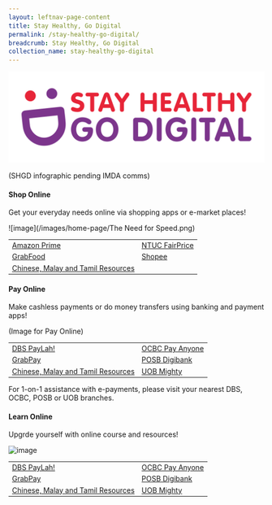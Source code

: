 ```yaml
---
layout: leftnav-page-content
title: Stay Healthy, Go Digital
permalink: /stay-healthy-go-digital/
breadcrumb: Stay Healthy, Go Digital
collection_name: stay-healthy-go-digital
---
```


![image](/images/stay-healthy-go-digital/SHGD-logoFC.png)

(SHGD infographic pending IMDA comms)
  
#### Shop Online

Get your everyday needs online via shopping apps or e-market places!

![image](/images/home-page/The Need for Speed.png)

<table>
<tr><td><a href="https://imsilver.imda.gov.sg/" target="_blank">Amazon Prime</a></td>
  <td><a href="https://imsilver.imda.gov.sg/" target="_blank">NTUC FairPrice</a></td></tr> 
<tr><td><a href="https://imsilver.imda.gov.sg/" target="_blank">GrabFood</a></td>
  <td><a href="https://imsilver.imda.gov.sg/" target="_blank">Shopee</a></td></tr>
<tr>  
 <td><a href="https://imsilver.imda.gov.sg/" target="_blank">Chinese, Malay and Tamil Resources</a></td></tr>
</table>

#### Pay Online

Make cashless payments or do money transfers using banking and payment apps!

(Image for Pay Online)

<table>
  <tr><td><a href="https://www.imsilver.imda.gov.sg/" target="_blank">DBS PayLah!</a></td>
  <td><a href="https://www.imsilver.imda.gov.sg/" target="_blank">OCBC Pay Anyone</a></td></tr>
<tr>  
  <td><a href="https://www.imsilver.imda.gov.sg/" target="_blank">GrabPay</a></td>
  <td><a href="https://www.imsilver.imda.gov.sg/" target="_blank">POSB Digibank</a></td></tr>
<tr>  
  <td><a href="https://www.imsilver.imda.gov.sg/" target="_blank">Chinese, Malay and Tamil Resources</a></td>
  <td><a href="https://www.imsilver.imda.gov.sg/" target="_blank">UOB Mighty</a></td></tr>
</table>

For 1-on-1 assistance with e-payments, please visit your nearest DBS, OCBC, POSB or UOB branches.

#### Learn Online

Upgrde yourself with online course and resources!

![image](/images/learn-online/overview/learn-online-overview.jpg)

<table>
  <tr><td><a href="https://www.imsilver.imda.gov.sg/" target="_blank">DBS PayLah!</a></td>
  <td><a href="https://www.imsilver.imda.gov.sg/" target="_blank">OCBC Pay Anyone</a></td></tr>
<tr>  
  <td><a href="https://www.imsilver.imda.gov.sg/" target="_blank">GrabPay</a></td>
  <td><a href="https://www.imsilver.imda.gov.sg/" target="_blank">POSB Digibank</a></td></tr>
<tr>  
  <td><a href="https://www.imsilver.imda.gov.sg/" target="_blank">Chinese, Malay and Tamil Resources</a></td>
  <td><a href="https://www.imsilver.imda.gov.sg/" target="_blank">UOB Mighty</a></td></tr>
</table>
